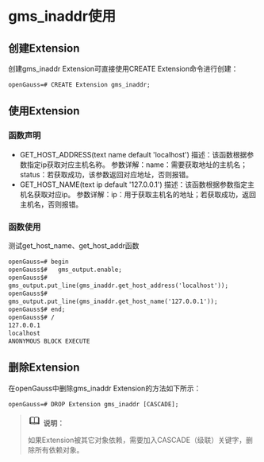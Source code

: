# gms_inaddr使用

## 创建Extension<a name="section21088306113"></a>

创建gms_inaddr Extension可直接使用CREATE Extension命令进行创建：

```
openGauss=# CREATE Extension gms_inaddr;
```

## 使用Extension<a name="section107391050141118"></a>

### 函数声明
- GET_HOST_ADDRESS(text name default 'localhost')
  描述：该函数根据参数指定ip获取对应主机名称。
  参数详解：name：需要获取地址的主机名；status：若获取成功，该参数返回对应地址，否则报错。
- GET_HOST_NAME(text ip default '127.0.0.1')
  描述：该函数根据参数指定主机名获取对应ip。
  参数详解：ip：用于获取主机名的地址；若获取成功，返回主机名，否则报错。
### 函数使用
测试get_host_name、get_host_addr函数

```
openGauss=# begin
openGauss$#   gms_output.enable;
openGauss$#   gms_output.put_line(gms_inaddr.get_host_address('localhost'));
openGauss$#   gms_output.put_line(gms_inaddr.get_host_name('127.0.0.1'));
openGauss$# end;
openGauss$# /
127.0.0.1
localhost
ANONYMOUS BLOCK EXECUTE
```

## 删除Extension<a name="section1587441381220"></a>

在openGauss中删除gms_inaddr Extension的方法如下所示：

```
openGauss=# DROP Extension gms_inaddr [CASCADE];
```

>![](public_sys-resources/icon-note.png) **说明：** 
>
>如果Extension被其它对象依赖，需要加入CASCADE（级联）关键字，删除所有依赖对象。
